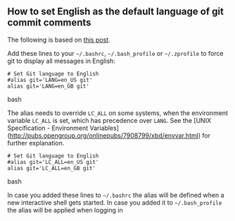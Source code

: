 How to set English as the default language of git commit comments
-----------------------------------------------------------------

The following is based on [this
post](https://stackoverflow.com/a/10872202).

Add these lines to your `~/.bashrc`, `~/.bash_profile` or `~/.zprofile`
to force git to display all messages in English:

``` {.bash}
# Set Git language to English
#alias git='LANG=en_US git'
alias git='LANG=en_GB git'
```

bash

The alias needs to override `LC_ALL` on some systems, when the
environment variable `LC_ALL` is set, which has precedence over `LANG`.
See the \[UNIX Specification - Environment
Variables\](<http://pubs.opengroup.org/onlinepubs/7908799/xbd/envvar.html>)
for further explanation.

``` {.bash}
# Set Git language to English
#alias git='LC_ALL=en_US git'
alias git='LC_ALL=en_GB git'
```

bash

In case you added these lines to `~/.bashrc` the alias will be defined
when a new interactive shell gets started. In case you added it to
`~/.bash_profile` the alias will be applied when logging in
